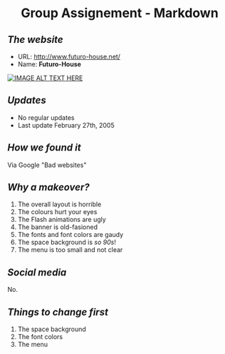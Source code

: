 # <p align="center">**Group Assignement - Markdown**

## *The website*

* URL: http://www.futuro-house.net/
* Name: **Futuro-House**

[![IMAGE ALT TEXT HERE](https://www.inexhibit.com/wp-content/uploads/2017/03/Futuro-House-Suuonen-Central-Saint-Martins-London-01.jpg)](https://www.youtube.com/watch?v=IvAd1e5_AjE)

## *Updates*


* No regular updates
* Last update February 27th, 2005

## *How we found it*

Via Google "Bad websites"

## *Why a makeover?*

1. The overall layout is horrible
2. The colours hurt your eyes
3. The Flash animations are ugly
4. The banner is old-fasioned
5. The fonts and font colors are gaudy
6. The space background is _so 90s_!
7. The menu is too small and not clear

## *Social media*

No.

## *Things to change first*

1. The space background
2. The font colors
3. The menu
